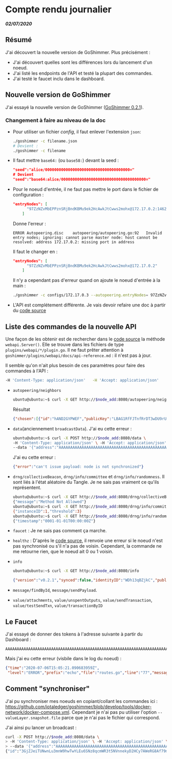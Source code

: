 # Compte rendu journalier
***02/07/2020***
## Résumé
J'ai découvert la nouvelle version de GoShimmer. Plus précisément :
- J'ai découvert quelles sont les différences lors du lancement d'un noeud.
- J'ai listé les endpoints de l'API et testé la plupart des commandes.
- J'ai testé le faucet inclu dans le dashboard.
## Nouvelle version de GoShimmer

J'ai essayé la nouvelle version de GoShimmer ([GoShimmer 0.2.1](https://github.com/iotaledger/goshimmer/releases/tag/v0.2.1)).

### Changement à faire au niveau de la doc

- Pour utiliser un fichier *config*, il faut enlever l'extension `json`:

  ```bash
  ./goshimmer -c filename.json
  # Devient :
  ./goshimmer -c filename
  ```

- Il faut mettre `base64:` (ou `base58:`) devant la seed :

  ```json
  "seed":"alice/0000000000000000000000000000000000000="
  # Devient
  "seed":"base64:alice/0000000000000000000000000000000000000="
  ```

- Pour le noeud d'entrée, il ne faut pas mettre le port dans le fichier de configuration :

  ```json
  "entryNodes": [
        "97ZzNZvMbEPPznSRjBndKBMu9ek2HcAwkJtCwws2mohx@172.17.0.2:14626"
      ]
  ```

  Donne l'erreur :

  ```
  ERROR	Autopeering.disc	autopeering/autopeering.go:92	Invalid entry nodes; ignoring: cannot parse master node: host cannot be resolved: address 172.17.0.2: missing port in address
  ```

  Il faut le changer en :

  ```json
  "entryNodes": [
        "97ZzNZvMbEPPznSRjBndKBMu9ek2HcAwkJtCwws2mohx@172.17.0.2"
      ]
  ```

  Il n'y a cependant pas d'erreur quand on ajoute le noeud d'entrée à la main :

  ```bash
  ./goshimmer -c configs/172.17.0.3 --autopeering.entryNodes= 97ZzNZvMbEPPznSRjBndKBMu9ek2HcAwkJtCwws2mohx@172.17.0.2:14626
  ```

- L'API est complétement différente. Je vais devoir refaire une doc à partir du [code source](https://github.com/iotaledger/goshimmer/tree/develop/plugins/webapi)

## Liste des commandes de la nouvelle API

Une façon de les obtenir est de rechercher dans le [code source](https://github.com/iotaledger/goshimmer) la méthode `webapi.Server()`. Elle se trouve dans les fichiers de type `plugins/webapi/*/plugin.go`. Il ne faut prêter attention à `goshimmer/plugins/webapi/docs/api-reference.md` : il n'est pas à jour.

Il semble qu'on n'ait plus besoin de ces paramètres pour faire des commandes à l'API :

```bash
-H 'Content-Type: application/json'   -H 'Accept: application/json'
```

- `autopeering/neighbors`

  ```bash
  ubuntu@ubuntu:~$ curl -X GET http://$node_add:8080/autopeering/neighbors
  ```

  Résultat

  ```json
  {"chosen":[{"id":"hAND2GYPWEF","publicKey":"LBAG1RfFJTnfRrDT3wDU9rUhniZ6JUYtQaH5cbjZt4V","services":[{"id":"peering","address":"172.17.0.3:14626"},{"id":"gossip","address":"172.17.0.3:14666"},{"id":"FPC","address":"172.17.0.3:10895"}]}],"accepted":null}
  ```

  

- `data`(anciennement `broadcastData`). J'ai eu cette erreur :

  ```bash
  ubuntu@ubuntu:~$ curl -X POST http://$node_add:8080/data \
  -H 'Content-Type: application/json' \ -H 'Accept: application/json' \
  --data '{"address":"AAAAAAAAAAAAAAAAAAAAAAAAAAAAAAAAAAAAAAAAAAAAAAAAAAAAAAAAAAAAAAAAAAAAAAAAAAAAAAAAA", "data":"TEST"}'
  ```

  J'ai eu cette erreur :

  ```json
  {"error":"can't issue payload: node is not synchronized"}
  ```

- `drng/collectiveBeacon`, `drng/info/committee` et `drng/info/randomness`. Il sont liés à l'état aléatoire du Tangle. Je ne sais pas vraiment ce qu'ils représentent.

  ```bash
  ubuntu@ubuntu:~$ curl -X GET http://$node_add:8080/drng/collectiveBeacon
  {"message":"Method Not Allowed"}
  ubuntu@ubuntu:~$ curl -X GET http://$node_add:8080/drng/info/committee
  {"instanceID":1,"threshold":3}
  ubuntu@ubuntu:~$ curl -X GET http://$node_add:8080/drng/info/randomness
  {"timestamp":"0001-01-01T00:00:00Z"}
  ```

- `faucet` : Je ne sais pas comment ça marche.

- `healthz` : D'après le [code source](https://github.com/iotaledger/goshimmer/blob/develop/plugins/webapi/healthz/plugin.go), il renvoie une erreur si le noeud n'est pas synchronisé ou s'il n'a pas de voisin. Cependant, la commande ne me retourne rien, que le noeud ait 0 ou 1 voisin.

- `info`

  ```bash
  ubuntu@ubuntu:~$ curl -X GET http://$node_add:8080/info
  ```

  ```json
  {"version":"v0.2.1","synced":false,"identityID":"WDh13qBZjkC","publicKey":"CCp8u2bBk4idzB7aNHqnQ3fU2pMNscwyoLe1kQihg5kz","enabledPlugins":["Analysis-Client","Autopeering","CLI","Config","DRNG","Dashboard","Database","Gossip","Graceful Shutdown","Issuer","Logger","MessageLayer","Metrics","PoW","PortCheck","Profiling","Sync","ValueTransfers","WebAPI","WebAPI DRNG Endpoint","WebAPI Value Endpoint","WebAPI autopeering Endpoint","WebAPI data Endpoint","WebAPI faucet Endpoint","WebAPI healthz Endpoint","WebAPI info Endpoint","WebAPI message Endpoint"],"disabledPlugins":["Analysis-Dashboard","Analysis-Server","Banner","Bootstrap","Faucet","NetworkDelay","Prometheus","RemoteLog","Spammer","WebAPI Auth"]}
  ```

- `message/findById`,  `message/sendPayload`.

- `value/attachments`,  `value/unspentOutputs`, `value/sendTransaction`, `value/testSendTxn`, `value/transactionByID`

## Le Faucet

J'ai essayé de donner des tokens à l'adresse suivante à partir du Dashboard :

```
AAAAAAAAAAAAAAAAAAAAAAAAAAAAAAAAAAAAAAAAAAAAAAAAAAAAAAAAAAAAAAAAAAAAAAAAAAAAAAAAA
```

Mais j'ai eu cette erreur (visbile dans le log du noeud) :

```json
{"time":"2020-07-06T15:05:21.090683959Z",
 "level":"ERROR","prefix":"echo","file":"routes.go","line":"77","message":"faucet request address invalid: 111111111111111111111111111111111: invalid parameter"}
```

## Comment "synchroniser"
J'ai pu synchroniser mes noeuds en copiant/collant les commandes ici : https://github.com/iotaledger/goshimmer/blob/develop/tools/docker-network/docker-compose.yml. Cependant je n'ai pas pu utiliser l'option `--valueLayer.snapshot.file` parce que je n'ai pas le fichier qui correspond.

J'ai ainsi pu lancer un broadcast :
```bash
curl -X POST http://$node_add:8080/data \
> -H 'Content-Type: application/json' \ -H 'Accept: application/json' \
> --data '{"address":"AAAAAAAAAAAAAAAAAAAAAAAAAAAAAAAAAAAAAAAAAAAAAAAAAAAAAAAAAAAAAAAAAAAAAAAAAAAAAAAAA", "data":"TEST"}'
{"id":"3GjZJeiTUNwnLu3mnW9hwTwYLEu6SNz8qcmWR3t5NVnnekyD2HCy7AWeRG8Af79miKakMG3sFovvu9WKsTTUvAVP"}
```